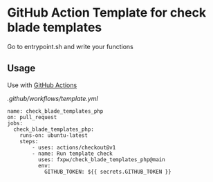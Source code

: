 # GitHub Action Template for check blade templates

Go to entrypoint.sh and write your functions

## Usage

Use with [GitHub Actions](https://github.com/features/actions)

_.github/workflows/template.yml_

```
name: check_blade_templates_php
on: pull_request
jobs:
  check_blade_templates_php:
    runs-on: ubuntu-latest
    steps:
        - uses: actions/checkout@v1
		- name: Run template check
          uses: fxpw/check_blade_templates_php@main
          env:
            GITHUB_TOKEN: ${{ secrets.GITHUB_TOKEN }}
```

